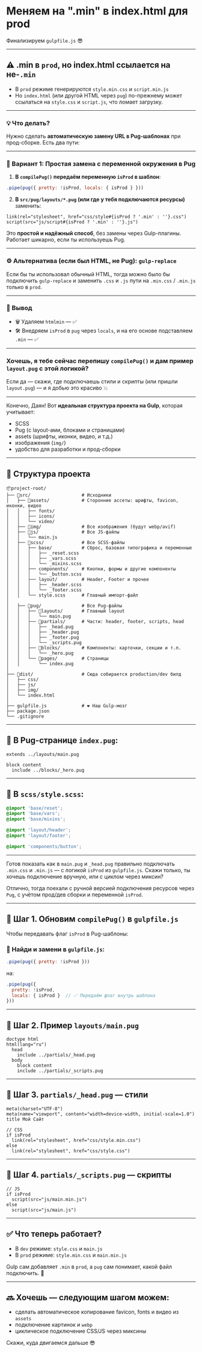 # Меняем на ".min" в index.html для prod
Финализируем `gulpfile.js` 😎

---

## ⚠️ **.min в `prod`, но index.html ссылается на не-`.min`**
* В `prod` режиме генерируются `style.min.css` и `script.min.js`
* Но `index.html` (или другой HTML через `pug`) по-прежнему может ссылаться на `style.css` и `script.js`, что ломает загрузку.

---

### 💡 Что делать?
Нужно сделать **автоматическую замену URL в Pug-шаблонах** при прод-сборке. Есть два пути:

---

### 🔧 Вариант 1: Простая замена с переменной окружения в Pug

1. **В `compilePug()` передаём переменную `isProd` в шаблон**:

```js
.pipe(pug({ pretty: !isProd, locals: { isProd } }))
```

2. **В `src/pug/layouts/*.pug` (или где у тебя подключаются ресурсы)** заменить:

```pug
link(rel="stylesheet", href="css/style#{isProd ? '.min' : ''}.css")
script(src="js/script#{isProd ? '.min' : ''}.js")
```

Это **простой и надёжный способ**, без замены через Gulp-плагины. Работает шикарно, если ты используешь Pug.

---

### ⚙️ Альтернатива (если был HTML, не Pug): `gulp-replace`
Если бы ты использовал обычный HTML, тогда можно было бы подключить `gulp-replace` и заменить `.css` и `.js` пути на `.min.css` / `.min.js` только в `prod`.

---

### 🧹 Вывод
* 🗑️ Удаляем `htmlmin` — ✅
* 🛠️ Внедряем `isProd` в `pug` через `locals`, и на его основе подставляем `.min` — ✅

---

### Хочешь, я тебе сейчас перепишу `compilePug()` и дам пример `layout.pug` с этой логикой?
Если да — скажи, где подключаешь стили и скрипты (или пришли `layout.pug`) — и я добью это красиво 💥

---

Конечно, Даян! Вот **идеальная структура проекта на Gulp**, которая учитывает:

* SCSS
* Pug (с layout-ами, блоками и страницами)
* assets (шрифты, иконки, видео, и т.д.)
* изображения (`img/`)
* удобство для разработки и прод-сборки

---

## 📁 Структура проекта

```
📦project-root/
├── 📁src/                   # Исходники
│   ├── 📁assets/            # Сторонние ассеты: шрифты, favicon, иконки, видео
│   │   ├── fonts/
│   │   ├── icons/
│   │   └── video/
│   ├── 📁img/               # Все изображения (будут webp/avif)
│   ├── 📁js/                # Все JS-файлы
│   │   └── main.js
│   ├── 📁scss/              # Все SCSS-файлы
│   │   ├── base/           # Сброс, базовая типографика и переменные
│   │   │   ├── _reset.scss
│   │   │   ├── _vars.scss
│   │   │   └── _mixins.scss
│   │   ├── components/     # Кнопки, формы и другие компоненты
│   │   │   └── _button.scss
│   │   ├── layout/         # Header, Footer и прочее
│   │   │   ├── _header.scss
│   │   │   └── _footer.scss
│   │   └── style.scss      # Главный импорт-файл
│
│   ├── 📁pug/               # Все Pug-файлы
│   │   ├── 📁layouts/       # Главный layout
│   │   │   └── main.pug
│   │   ├── 📁partials/      # Части: header, footer, scripts, head
│   │   │   ├── _head.pug
│   │   │   ├── _header.pug
│   │   │   ├── _footer.pug
│   │   │   └── _scripts.pug
│   │   ├── 📁blocks/        # Компоненты: карточки, секции и т.п.
│   │   │   └── _hero.pug
│   │   └── 📁pages/         # Страницы
│   │       └── index.pug
│
├── 📁dist/                  # Сюда собирается production/dev билд
│   ├── css/
│   ├── js/
│   ├── img/
│   └── index.html
│
├── gulpfile.js             # ❤️ Наш Gulp-мозг
├── package.json
└── .gitignore
```

---

## 🔌 В Pug-странице `index.pug`:

```pug
extends ../layouts/main.pug

block content
  include ../blocks/_hero.pug
```

---

## 💅 В `scss/style.scss`:

```scss
@import 'base/reset';
@import 'base/vars';
@import 'base/mixins';

@import 'layout/header';
@import 'layout/footer';

@import 'components/button';
```

---

Готов показать как в `main.pug` и `_head.pug` правильно подключать `.min.css` и `.min.js` — с логикой `isProd` из `gulpfile.js`. Скажи только, ты хочешь подключение вручную, или с циклом через миксин?

Отлично, тогда поехали с ручной версией подключения ресурсов через `Pug`, с учётом прод/дев сборки и переменной `isProd`.

---

## 🧠 Шаг 1. Обновим `compilePug()` в `gulpfile.js`

Чтобы передавать флаг `isProd` в Pug-шаблоны:

### 🔧 Найди и замени в `gulpfile.js`:

```js
.pipe(pug({ pretty: !isProd }))
```

на:

```js
.pipe(pug({
  pretty: !isProd,
  locals: { isProd }  // ✅ Передаём флаг внутрь шаблона
}))
```

---

## 📄 Шаг 2. Пример `layouts/main.pug`

```pug
doctype html
html(lang="ru")
  head
    include ../partials/_head.pug
  body
    block content
    include ../partials/_scripts.pug
```

---

## 📄 Шаг 3. `partials/_head.pug` — стили

```pug
meta(charset="UTF-8")
meta(name="viewport", content="width=device-width, initial-scale=1.0")
title Мой Сайт

// CSS
if isProd
  link(rel="stylesheet", href="css/style.min.css")
else
  link(rel="stylesheet", href="css/style.css")
```

---

## 📄 Шаг 4. `partials/_scripts.pug` — скрипты

```pug
// JS
if isProd
  script(src="js/main.min.js")
else
  script(src="js/main.js")
```

---

## ✅ Что теперь работает?

* В `dev` режиме: `style.css` и `main.js`
* В `prod` режиме: `style.min.css` и `main.min.js`

Gulp сам добавляет `.min` в `prod`, а `pug` сам понимает, какой файл подключить. 🎯

---

## 🔜 Хочешь — следующим шагом можем:

* сделать автоматическое копирование favicon, fonts и видео из `assets`
* подключение картинок и `webp`
* циклическое подключение CSS/JS через миксины

Скажи, куда двигаемся дальше 😎
